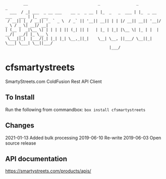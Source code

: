 ```
        __                               _                _                     _        
  ___  / _| ___  _ __ ___    __ _  _ __ | |_  _   _  ___ | |_  _ __  ___   ___ | |_  ___ 
 / __|| |_ / __|| '_ ` _ \  / _` || '__|| __|| | | |/ __|| __|| '__|/ _ \ / _ \| __|/ __|
| (__ |  _|\__ \| | | | | || (_| || |   | |_ | |_| |\__ \| |_ | |  |  __/|  __/| |_ \__ \
 \___||_|  |___/|_| |_| |_| \__,_||_|    \__| \__, ||___/ \__||_|   \___| \___| \__||___/
                                              |___/                                      
```
# cfsmartystreets
SmartyStreets.com ColdFusion Rest API Client

## To Install
Run the following from commandbox:
`box install cfsmartystreets`

## Changes
2021-01-13 Added bulk processing
2019-06-10 Re-write
2019-06-03 Open source release

## API documentation
https://smartystreets.com/products/apis/

